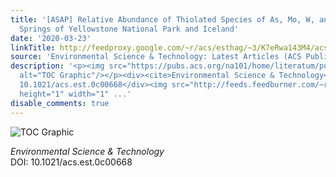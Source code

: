 ```yaml
---
title: '[ASAP] Relative Abundance of Thiolated Species of As, Mo, W, and Sb in Hot
  Springs of Yellowstone National Park and Iceland'
date: '2020-03-23'
linkTitle: http://feedproxy.google.com/~r/acs/esthag/~3/K7eRwa143M4/acs.est.0c00668
source: 'Environmental Science & Technology: Latest Articles (ACS Publications)'
description: '<p><img src="https://pubs.acs.org/na101/home/literatum/publisher/achs/journals/content/esthag/0/esthag.ahead-of-print/acs.est.0c00668/20200323/images/medium/es0c00668_0006.gif"
  alt="TOC Graphic"/></p><div><cite>Environmental Science & Technology</cite></div><div>DOI:
  10.1021/acs.est.0c00668</div><img src="http://feeds.feedburner.com/~r/acs/esthag/~4/K7eRwa143M4"
  height="1" width="1" ...'
disable_comments: true
---
```

<p><img src="https://pubs.acs.org/na101/home/literatum/publisher/achs/journals/content/esthag/0/esthag.ahead-of-print/acs.est.0c00668/20200323/images/medium/es0c00668_0006.gif" alt="TOC Graphic"/></p><div><cite>Environmental Science & Technology</cite></div><div>DOI: 10.1021/acs.est.0c00668</div><img src="http://feeds.feedburner.com/~r/acs/esthag/~4/K7eRwa143M4" height="1" width="1" ...